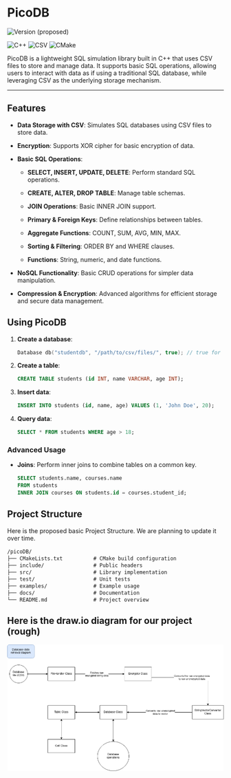 # PicoDB
![Version](https://img.shields.io/badge/version-1.0.0-brightgreen) (proposed)



![C++](https://img.shields.io/badge/language-C%2B%2B-blue)
![CSV](https://img.shields.io/badge/data-CSV-orange)
![CMake](https://img.shields.io/badge/build-CMake-brightgreen)




PicoDB is a lightweight SQL simulation library built in C++ that uses CSV files to store and manage data. It supports basic SQL operations, allowing users to interact with data as if using a traditional SQL database, while leveraging CSV as the underlying storage mechanism.

---

## Features

- **Data Storage with CSV**: Simulates SQL databases using CSV files to store data.


- **Encryption**: Supports XOR cipher for basic encryption of data.


- **Basic SQL Operations**:


  - **SELECT, INSERT, UPDATE, DELETE**: Perform standard SQL operations.

  - **CREATE, ALTER, DROP TABLE**: Manage table schemas.
  
  - **JOIN Operations**: Basic INNER JOIN support.

  - **Primary & Foreign Keys**: Define relationships between tables.

  - **Aggregate Functions**: COUNT, SUM, AVG, MIN, MAX.

  - **Sorting & Filtering**: ORDER BY and WHERE clauses.

  - **Functions**: String, numeric, and date functions.



- **NoSQL Functionality**: Basic CRUD operations for simpler data manipulation.


- **Compression & Encryption**: Advanced algorithms for efficient storage and secure data management.

## Using PicoDB

1. **Create a database**:

    ```cpp
    Database db("studentdb", "/path/to/csv/files/", true); // true for encryption
    ```

2. **Create a table**:

    ```sql
    CREATE TABLE students (id INT, name VARCHAR, age INT);
    ```

3. **Insert data**:

    ```sql
    INSERT INTO students (id, name, age) VALUES (1, 'John Doe', 20);
    ```

4. **Query data**:

    ```sql
    SELECT * FROM students WHERE age > 18;
    ```

### Advanced Usage

- **Joins**: Perform inner joins to combine tables on a common key.
  
    ```sql
    SELECT students.name, courses.name
    FROM students
    INNER JOIN courses ON students.id = courses.student_id;
    ```

## Project Structure

Here is the proposed basic Project Structure. We are planning to update it over time.

```plaintext
/picoDB/
├── CMakeLists.txt      	# CMake build configuration
├── include/            	# Public headers
├── src/                	# Library implementation
├── test/               	# Unit tests
├── examples/           	# Example usage
├── docs/               	# Documentation
└── README.md           	# Project overview
 ``` 
 
## Here is the draw.io diagram for our project (rough)
![alt text](image.png)

